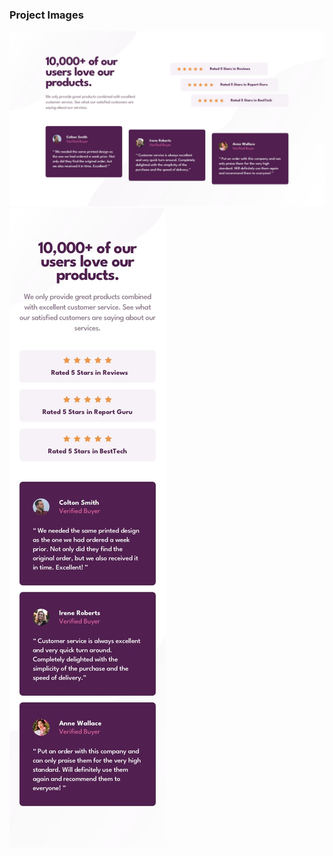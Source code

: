 ### Project Images
![](https://github.com/halildemr/frontendmentor.io/blob/main/newbie/social-proof-section-master/design/desktop-design.jpg)
![](https://github.com/halildemr/frontendmentor.io/blob/main/newbie/social-proof-section-master/design/mobile-design.jpg)
